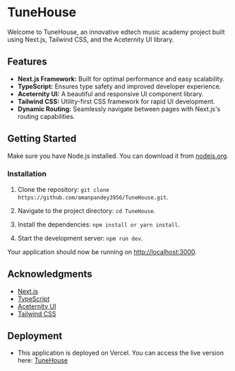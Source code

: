 # TuneHouse

Welcome to TuneHouse, an innovative edtech music academy project built using Next.js, Tailwind CSS, and the Aceternity UI library.

## Features

- **Next.js Framework:** Built for optimal performance and easy scalability.
- **TypeScript:** Ensures type safety and improved developer experience.
- **Aceternity UI:** A beautiful and responsive UI component library.
- **Tailwind CSS:** Utility-first CSS framework for rapid UI development.
- **Dynamic Routing:** Seamlessly navigate between pages with Next.js's routing capabilities.

## Getting Started

Make sure you have Node.js installed. You can download it from [nodejs.org](nodejs.org).

### Installation

1. Clone the repository: `git clone https://github.com/amanpandey3956/TuneHouse.git`.

2. Navigate to the project directory: `cd TuneHouse`.

3. Install the dependencies: `npm install or yarn install`.

5. Start the development server: `npm run dev`.

Your application should now be running on [http://localhost:3000](http://localhost:3000).

## Acknowledgments
- [Next.js](https://nextjs.org)
- [TypeScript](https://www.typescriptlang.org)
- [Aceternity UI](https://ui.aceternity.com)
- [Tailwind CSS](https://tailwindcss.com)

## Deployment
* This application is deployed on Vercel. You can access the live version here: [TuneHouse](https://tune-house.vercel.app)
